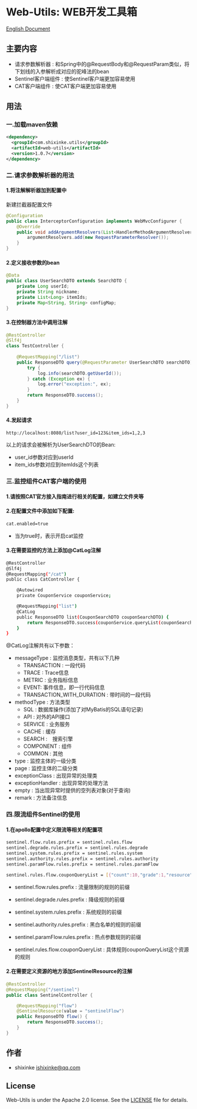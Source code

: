 
# Web-Utils: WEB开发工具箱

[English Document](http://github.com/shixinke/web-utils/blob/master/README.md)

## 主要内容

- 请求参数解析器 : 和Spring中的@RequestBody和@RequestParam类似，将下划线的入参解析成对应的驼峰法的bean
- Sentinel客户端组件 : 使Sentinel客户端更加容易使用
- CAT客户端组件 : 使CAT客户端更加容易使用


## 用法

### 一.加载maven依赖

```xml
<dependency>
  <groupId>com.shixinke.utils</groupId>
  <artifactId>web-utils</artifactId>
  <version>1.0.7</version>
</dependency>
```

### 二.请求参数解析器的用法

#### 1.将注解解析器加到配置中

新建拦截器配置文件　

```java
@Configuration
public class InterceptorConfiguration implements WebMvcConfigurer {
    @Override
    public void addArgumentResolvers(List<HandlerMethodArgumentResolver> argumentResolvers) {
        argumentResolvers.add(new RequestParameterResolver());
    }
}
```

#### 2.定义接收参数的bean

```java
@Data
public class UserSearchDTO extends SearchDTO {
    private Long userId;
    private String nickname;
    private List<Long> itemIds;
    private Map<String, String> configMap;
}
```

#### 3.在控制器方法中调用注解

```java
@RestController
@Slf4j
class TestController {
    
    @RequestMapping("/list")
    public ResponseDTO query(@RequestParameter UserSearchDTO searchDTO) {
        try {
            log.info(searchDTO.getUserId());
        } catch (Exception ex) {
            log.error("exception:", ex);
        }
        return ResponseDTO.success();
    }
}
```

#### 4.发起请求

`http://localhost:8080/list?user_id=123&item_ids=1,2,3`

以上的请求会被解析为UserSearchDTO的Bean:
- user_id参数对应到userId
- item_ids参数对应到itemIds这个列表

### 三.监控组件CAT客户端的使用

#### 1.请按照CAT官方接入指南进行相关的配置，如建立文件夹等

#### 2.在配置文件中添加如下配置:

```bash
cat.enabled=true
```

- 当为true时，表示开启cat监控

#### 3.在需要监控的方法上添加@CatLog注解

```bash
@RestController
@Slf4j
@RequestMapping("/cat")
public class CatController {

    @Autowired
    private CouponService couponService;

    @RequestMapping("list")
    @CatLog
    public ResponseDTO list(CouponSearchDTO couponSearchDTO) {
        return ResponseDTO.success(couponService.queryList(couponSearchDTO));
    }
}
```

@CatLog注解共有以下参数：

- messageType : 监控消息类型，共有以下几种
    - TRANSACTION : 一段代码
    - TRACE : Trace信息
    - METRIC : 业务指标信息
    - EVENT: 事件信息，即一行代码信息
    - TRANSACTION_WITH_DURATION : 带时间的一段代码
- methodType : 方法类型
    - SQL : 数据库操作(添加了对MyBatis的SQL语句记录)
    - API : 对外的API接口
    - SERVICE : 业务服务
    - CACHE : 缓存
    - SEARCH :　搜索引擎
    - COMPONENT : 组件
    - COMMON : 其他
- type : 监控主体的一级分类
- page : 监控主体的二级分类
- exceptionClass : 出现异常的处理类
- exceptionHandler : 出现异常的处理方法
- empty : 当出现异常时提供的空列表对象(对于查询)
- remark : 方法备注信息

### 四.限流组件Sentinel的使用

#### 1.在apollo配置中定义限流等相关的配置项

```bash
sentinel.flow.rules.prefix = sentinel.rules.flow
sentinel.degrade.rules.prefix = sentinel.rules.degrade
sentinel.system.rules.prefix = sentinel.rules.system
sentinel.authority.rules.prefix = sentinel.rules.authority
sentinel.paramFlow.rules.prefix = sentinel.rules.paramFlow

sentinel.rules.flow.couponQueryList = [{"count":10,"grade":1,"resource":"couponQueryList"}]
```

- sentinel.flow.rules.prefix : 流量限制的规则的前缀
- sentinel.degrade.rules.prefix : 降级规则的前缀
- sentinel.system.rules.prefix : 系统规则的前缀
- sentinel.authority.rules.prefix : 黑白名单的规则的前缀
- sentinel.paramFlow.rules.prefix : 热点参数规则的前缀

- sentinel.rules.flow.couponQueryList : 具体规则couponQueryList这个资源的规则

#### 2.在需要定义资源的地方添加SentinelResource的注解

```java
@RestController
@RequestMapping("/sentinel")
public class SentinelController {

    @RequestMapping("flow")
    @SentinelResource(value = "sentinelFlow")
    public ResponseDTO flow() {
        return ResponseDTO.success();
    }
}
```



## 作者

- shixinke <ishixinke@qq.com>


## License

Web-Utils is under the Apache 2.0 license. See the [LICENSE](https://github.com/shixinke/web-utils/blob/master/LICENSE.txt) file for details.

